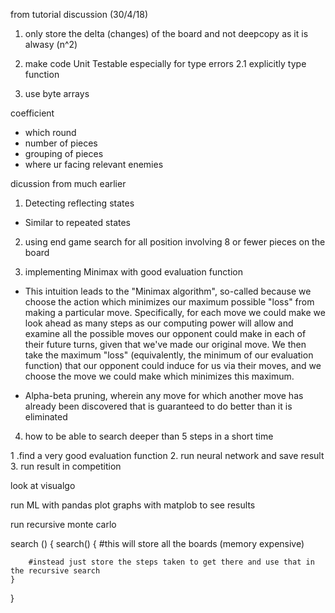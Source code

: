 
from tutorial discussion (30/4/18)
1. only store the delta (changes) of the board and not deepcopy as it is alwasy (n^2)

2. make code Unit Testable especially for type errors
2.1 explicitly type function

3. use byte arrays



coefficient
- which round
- number of pieces
- grouping of pieces
- where ur facing relevant enemies


dicussion from much earlier

1. Detecting reflecting states
-	Similar to repeated states


2. using end game search for all position involving 8 or fewer pieces on the board


3. implementing Minimax with good evaluation function

- This intuition leads to the "Minimax algorithm", so-called because we choose the action which minimizes our maximum possible "loss" from making a particular move. Specifically, for each move we could make we look ahead as many steps as our computing power will allow and examine all the possible moves our opponent could make in each of their future turns, given that we've made our original move. We then take the maximum "loss" (equivalently, the minimum of our evaluation function) that our opponent could induce for us via their moves, and we choose the move we could make which minimizes this maximum.

- Alpha-beta pruning, wherein any move for which another move has already been discovered that is guaranteed to do better than it is eliminated


4. how to be able to search deeper than 5 steps in a short time



1 .find a very good evaluation function
2. run neural network and save result
3. run result in competition

look at visualgo

run ML with pandas
plot graphs with matplob to see results




run recursive monte carlo


search () {
	search() {
		#this will store all the boards (memory expensive)

		#instead just store the steps taken to get there and use that in the recursive search
	}
}